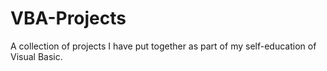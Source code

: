 # VBA-Projects
A collection of projects I have put together as part of my self-education of Visual Basic.
